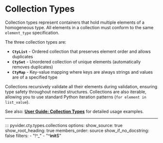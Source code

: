 # Collection Types

Collection types represent containers that hold multiple elements of a homogeneous type. All elements in a collection must conform to the same `element_type` specification.

The three collection types are:
- **`CtyList`** - Ordered collection that preserves element order and allows duplicates
- **`CtySet`** - Unordered collection of unique elements (automatically removes duplicates)
- **`CtyMap`** - Key-value mapping where keys are always strings and values are of a specified type

Collections recursively validate all their elements during validation, ensuring type safety throughout nested structures. Collections are also iterable, allowing you to use standard Python iteration patterns (`for element in list_value`).

See also: **[User Guide: Collection Types](../../user-guide/type-reference/collections.md)** for detailed usage examples.

---

::: pyvider.cty.types.collections
    options:
      show_source: true
      show_root_heading: true
      members_order: source
      show_if_no_docstring: false
      filters:
        - "!^_"
        - "^__init__$"
